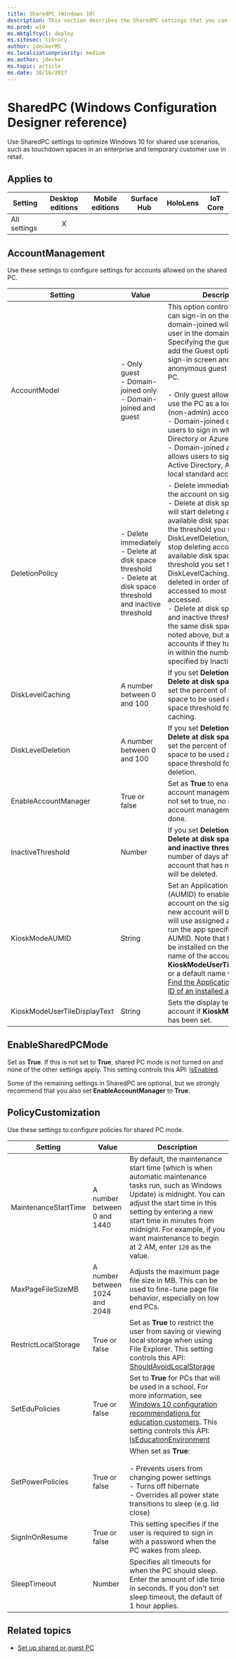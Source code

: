 ```yaml
---
title: SharedPC (Windows 10)
description: This section describes the SharedPC settings that you can configure in provisioning packages for Windows 10 using Windows Configuration Designer.
ms.prod: w10
ms.mktglfcycl: deploy
ms.sitesec: library
author: jdeckerMS
ms.localizationpriority: medium
ms.author: jdecker
ms.topic: article
ms.date: 10/16/2017
---
```


# SharedPC (Windows Configuration Designer reference)

Use SharedPC settings to optimize Windows 10 for shared use scenarios, such as touchdown spaces in an enterprise and temporary customer use in retail. 



## Applies to

| Setting   | Desktop editions | Mobile editions | Surface Hub | HoloLens | IoT Core |
| --- | :---: | :---: | :---: | :---: | :---: |
| All settings | X  |  |  |  |  |

## AccountManagement

Use these settings to configure settings for accounts allowed on the shared PC.

| Setting | Value | Description |
| --- | --- | --- |
| AccountModel  | - Only guest</br>- Domain-joined only</br>- Domain-joined and guest  | This option controls how users can sign-in on the PC. Choosing domain-joined will enable any user in the domain to sign-in. Specifying the guest option will add the Guest option to the sign-in screen and enable anonymous guest access to the PC. </br></br>- Only guest allows anyone to use the PC as a local standard (non-admin) account.</br>- Domain-joined only allows users to sign in with an Active Directory or Azure AD account.</br>- Domain-joined and guest allows users to sign in with an Active Directory, Azure AD, or local standard account.  |
| DeletionPolicy  | - Delete immediately </br>- Delete at disk space threshold</br>- Delete at disk space threshold and inactive threshold | - Delete immediately will delete the account on sign-out.</br>- Delete at disk space threshold will start deleting accounts when available disk space falls below the threshold you set for DiskLevelDeletion, and it will stop deleting accounts when the available disk space reaches the threshold you set for DiskLevelCaching. Accounts are deleted in order of oldest accessed to most recently accessed.</br>- Delete at disk space threshold and inactive threshold will apply the same disk space checks as noted above, but also delete accounts if they have not signed in within the number of days specified by InactiveThreshold  |
| DiskLevelCaching  | A number between 0 and 100  | If you set **DeletionPolicy** to **Delete at disk space threshold**, set the percent of total disk space to be used as the disk space threshold for account caching.  |
| DiskLevelDeletion  | A number between 0 and 100  | If you set **DeletionPolicy** to **Delete at disk space threshold**, set the percent of total disk space to be used as the disk space threshold for account deletion.  |
| EnableAccountManager  | True or false  | Set as **True** to enable automatic account management. If this is not set to true, no automatic account management will be done.  |
| InactiveThreshold  | Number  | If you set **DeletionPolicy** to **Delete at disk space threshold and inactive threshold**, set the number of days after which an account that has not signed in will be deleted.  |
| KioskModeAUMID  | String  | Set an Application User Model ID (AUMID) to enable the kiosk account on the sign-in screen. A new account will be created and will use assigned access to only run the app specified by the AUMID. Note that the app must be installed on the PC. Set the name of the account using **KioskModeUserTileDisplayText**, or a default name will be used. [Find the Application User Model ID of an installed app](https://msdn.microsoft.com/library/dn449300.aspx)  |
| KioskModeUserTileDisplayText  | String  | Sets the display text on the kiosk account if **KioskModeAUMID** has been set.  |


## EnableSharedPCMode

Set as **True**. If this is not set to **True**, shared PC mode is not turned on and none of the other settings apply. This setting controls this API: [IsEnabled](https://docs.microsoft.com/uwp/api/windows.system.profile.sharedmodesettings).

Some of the remaining settings in SharedPC are optional, but we strongly recommend that you also set **EnableAccountManager** to **True**.

## PolicyCustomization

Use these settings to configure policies for shared PC mode.

| Setting | Value | Description |
| --- | --- | --- |
| MaintenanceStartTime  | A number between 0 and 1440  | By default, the maintenance start time (which is when automatic maintenance tasks run, such as Windows Update) is midnight. You can adjust the start time in this setting by entering a new start time in minutes from midnight. For example, if you want maintenance to begin at 2 AM, enter `120` as the value.  |
| MaxPageFileSizeMB  | A number between 1024 and 2048  | Adjusts the maximum page file size in MB. This can be used to fine-tune page file behavior, especially on low end PCs.  |
| RestrictLocalStorage  | True or false  | Set as **True** to restrict the user from saving or viewing local storage when using File Explorer. This setting controls this API: [ShouldAvoidLocalStorage](https://docs.microsoft.com/uwp/api/windows.system.profile.sharedmodesettings)  |
| SetEduPolicies  | True or false  | Set to **True** for PCs that will be used in a school. For more information, see [Windows 10 configuration recommendations for education customers](https://docs.microsoft.com/education/windows/configure-windows-for-education). This setting controls this API: [IsEducationEnvironment](https://docs.microsoft.com/uwp/api/windows.system.profile.educationsettings)  |
| SetPowerPolicies  | True or false  | When set as **True**:</br></br>- Prevents users from changing power settings</br>- Turns off hibernate</br>- Overrides all power state transitions to sleep (e.g. lid close)  |
| SignInOnResume  | True or false  | This setting specifies if the user is required to sign in with a password when the PC wakes from sleep.  |
| SleepTimeout  | Number  | Specifies all timeouts for when the PC should sleep. Enter the amount of idle time in seconds. If you don't set sleep timeout, the default of 1 hour applies.  |

## Related topics

- [Set up shared or guest PC](../set-up-shared-or-guest-pc.md)

